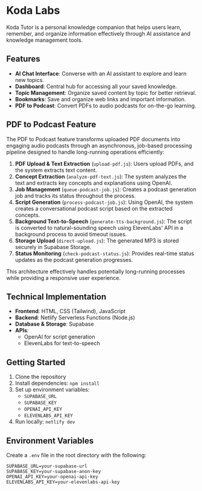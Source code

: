 # Koda Labs

Koda Tutor is a personal knowledge companion that helps users learn, remember, and organize information effectively through AI assistance and knowledge management tools.

## Features

- **AI Chat Interface**: Converse with an AI assistant to explore and learn new topics.
- **Dashboard**: Central hub for accessing all your saved knowledge.
- **Topic Management**: Organize saved content by topic for better retrieval.
- **Bookmarks**: Save and organize web links and important information.
- **PDF to Podcast**: Convert PDFs to audio podcasts for on-the-go learning.

## PDF to Podcast Feature

The PDF to Podcast feature transforms uploaded PDF documents into engaging audio podcasts through an asynchronous, job-based processing pipeline designed to handle long-running operations efficiently:

1. **PDF Upload & Text Extraction** (`upload-pdf.js`): Users upload PDFs, and the system extracts text content.
2. **Concept Extraction** (`analyze-pdf-text.js`): The system analyzes the text and extracts key concepts and explanations using OpenAI.
3. **Job Management** (`queue-podcast-job.js`): Creates a podcast generation job and tracks its status throughout the process.
4. **Script Generation** (`process-podcast-job.js`): Using OpenAI, the system creates a conversational podcast script based on the extracted concepts.
5. **Background Text-to-Speech** (`generate-tts-background.js`): The script is converted to natural-sounding speech using ElevenLabs' API in a background process to avoid timeout issues.
6. **Storage Upload** (`direct-upload.js`): The generated MP3 is stored securely in Supabase Storage.
7. **Status Monitoring** (`check-podcast-status.js`): Provides real-time status updates as the podcast generation progresses.

This architecture effectively handles potentially long-running processes while providing a responsive user experience.

## Technical Implementation

- **Frontend**: HTML, CSS (Tailwind), JavaScript
- **Backend**: Netlify Serverless Functions (Node.js)
- **Database & Storage**: Supabase
- **APIs**: 
  - OpenAI for script generation
  - ElevenLabs for text-to-speech
  
## Getting Started

1. Clone the repository
2. Install dependencies: `npm install`
3. Set up environment variables:
   - `SUPABASE_URL`
   - `SUPABASE_KEY`
   - `OPENAI_API_KEY`
   - `ELEVENLABS_API_KEY`
4. Run locally: `netlify dev`

## Environment Variables

Create a `.env` file in the root directory with the following:

```
SUPABASE_URL=your-supabase-url
SUPABASE_KEY=your-supabase-anon-key
OPENAI_API_KEY=your-openai-api-key
ELEVENLABS_API_KEY=your-elevenlabs-api-key